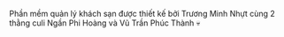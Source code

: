 Phần mềm quản lý khách sạn được thiết kế bởi Trương Minh Nhựt cùng 2 thằng culi Ngần Phi Hoàng và Vũ Trần Phúc Thành 💀
